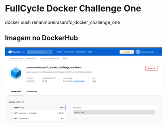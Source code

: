 # FullCycle Docker Challenge One

docker push renanmoreirasan/fc_docker_challenge_one

## Imagem no DockerHub

![DockerHub](img/Docker.png)
